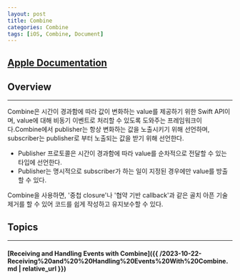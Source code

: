 ```yaml
---
layout: post
title: Combine
categories: Combine
tags: [iOS, Combine, Document]
---
```


## [Apple Documentation](https://developer.apple.com/documentation/combine)

## Overview
---
Combine은 시간이 경과함에 따라 값이 변화하는 value를 제공하기 위한 Swift API이며, value에 대해 비동기 이벤트로 처리할 수 있도록 도와주는 프레임워크이다.Combine에서 publisher는 항상 변화하는 값을 노출시키기 위해 선언하며, subscriber는 publisher로 부터 노출되는 값을 받기 위해 선언한다. 

- Publisher 프로토콜은 시간이 경과함에 따라 value를 순차적으로 전달할 수 있는 타입에 선언한다. 
- Publisher는 명시적으로 subscriber가 하는 일이 지정된 경우에만 value를 방출할 수 있다.  

Combine을 사용하면, '중첩 closure'나 '협약 기반 callback'과 같은 골치 아픈 기술 제거를 할 수 있어 코드를 쉽게 작성하고 유지보수할 수 있다. 

## Topics
---
#### [Receiving and Handling Events with Combine]({{ /2023-10-22-Receiving%20and%20%20Handling%20Events%20With%20Combine.md | relative_url }})
